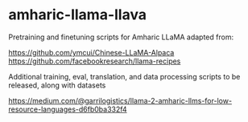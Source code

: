 # amharic-llama-llava

Pretraining and finetuning scripts for Amharic LLaMA adapted from:

https://github.com/ymcui/Chinese-LLaMA-Alpaca
https://github.com/facebookresearch/llama-recipes

Additional training, eval, translation, and data processing scripts to be released, along with datasets

https://medium.com/@garrilogistics/llama-2-amharic-llms-for-low-resource-languages-d6fb0ba332f4